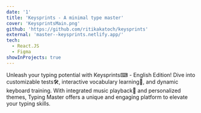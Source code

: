 ```yaml
---
date: '1'
title: 'Keysprints - A minimal type master'
cover: 'KeysprintsMain.png'
github: 'https://github.com/ritikakatoch/keysprints'
external: 'master--keysprints.netlify.app/'
tech:
  - React.JS
  - Figma
showInProjects: true
---
```


Unleash your typing potential with Keysprints⌨ - English Edition! Dive into customizable tests🛠, interactive vocabulary learning📕, and dynamic keyboard training. With integrated music playback🎸 and personalized themes, Typing Master offers a unique and engaging platform to elevate your typing skills. 
